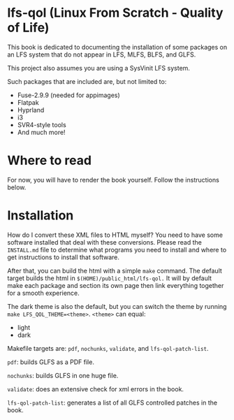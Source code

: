 # lfs-qol (Linux From Scratch - Quality of Life)

This book is dedicated to documenting the installation of some packages on an
LFS system that do not appear in LFS, MLFS, BLFS, and GLFS.

This project also assumes you are using a SysVinit LFS system.

Such packages that are included are, but not limited to:
- Fuse-2.9.9 (needed for appimages)
- Flatpak
- Hyprland
- i3
- SVR4-style tools
- And much more!

# Where to read

For now, you will have to render the book yourself. Follow the instructions
below.

# Installation

How do I convert these XML files to HTML myself? You need to have some software
installed that deal with these conversions. Please read the `INSTALL.md` file to
determine what programs you need to install and where to get instructions to
install that software.

After that, you can build the html with a simple `make` command.
The default target builds the html in `$(HOME)/public_html/lfs-qol.`
It will by default make each package and section its own page then link
everything together for a smooth experience.

The dark theme is also the default, but you can switch the theme by
running `make LFS_QOL_THEME=<theme>`. `<theme>` can equal:
- light
- dark

Makefile targets are: `pdf`, `nochunks`, `validate`, and `lfs-qol-patch-list`.

`pdf`: builds GLFS as a PDF file.

`nochunks`: builds GLFS in one huge file.

`validate`:  does an extensive check for xml errors in the book.

`lfs-qol-patch-list`: generates a list of all GLFS controlled patches in the book.
